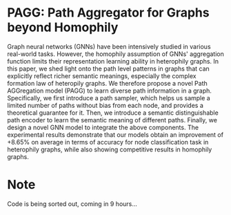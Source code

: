 # PAGG: Path Aggregator for Graphs beyond Homophily

Graph neural networks (GNNs) have been intensively studied in various real-world tasks. However, the homophily assumption of GNNs' aggregation function limits their representation learning ability in heterophily graphs.
In this paper, we shed light onto the path level patterns in graphs that can explicitly reflect richer semantic meanings, especially the complex formation law of heteropily graphs.
We therefore propose a novel Path AGGregation model (PAGG) to learn diverse path information in a graph. Specifically, we first introduce a path sampler, which helps us sample a limited number of paths without bias from each node, and provides a theoretical guarantee for it. Then, we introduce a semantic distinguishable path encoder to learn the semantic meaning of different paths. Finally, we design a novel GNN model to integrate the above components.
The experimental results demonstrate that our models obtain an improvement of +8.65\% on average in terms of accuracy for node classification task in heterophily graphs, while also showing competitive results in homophily graphs.

# Note

Code is being sorted out, coming in 9 hours...